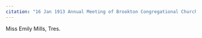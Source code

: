 ```yaml
---
citation: "16 Jan 1913 Annual Meeting of Brookton Congregational Church. Sunday School Report for 1912. Digitally photographed entry in **Congregational Church 1868-1933 Minutes of meetings and Membership**, used with permission from Caroline Valley Community Church."
---
```


Miss Emily Mills, Tres. 


